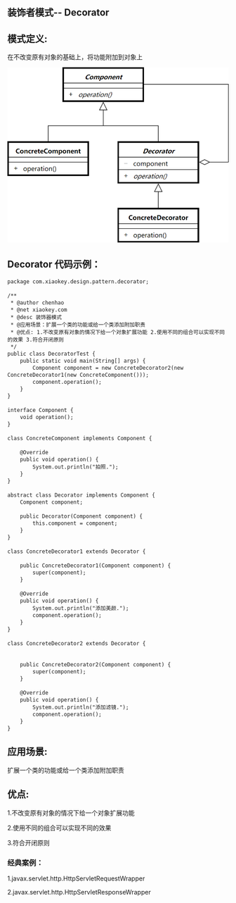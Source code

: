 ## 装饰者模式-- Decorator
## 模式定义:
在不改变原有对象的基础上，将功能附加到对象上

![alt text](./image/decorator.png "Decorator")

## Decorator 代码示例：
```
package com.xiaokey.design.pattern.decorator;

/**
 * @author chenhao
 * @net xiaokey.com
 * @desc 装饰器模式
 * @应用场景：扩展一个类的功能或给一个类添加附加职责
 * @优点: 1.不改变原有对象的情况下给一个对象扩展功能 2.使用不同的组合可以实现不同的效果 3.符合开闭原则
 */
public class DecoratorTest {
    public static void main(String[] args) {
        Component component = new ConcreteDecorator2(new ConcreteDecorator1(new ConcreteComponent()));
        component.operation();
    }
}

interface Component {
    void operation();
}

class ConcreteComponent implements Component {

    @Override
    public void operation() {
        System.out.println("拍照.");
    }
}

abstract class Decorator implements Component {
    Component component;

    public Decorator(Component component) {
        this.component = component;
    }
}

class ConcreteDecorator1 extends Decorator {

    public ConcreteDecorator1(Component component) {
        super(component);
    }

    @Override
    public void operation() {
        System.out.println("添加美颜.");
        component.operation();
    }
}

class ConcreteDecorator2 extends Decorator {


    public ConcreteDecorator2(Component component) {
        super(component);
    }

    @Override
    public void operation() {
        System.out.println("添加滤镜.");
        component.operation();
    }
}
```


## 应用场景:
扩展一个类的功能或给一个类添加附加职责


## 优点:
1.不改变原有对象的情况下给一个对象扩展功能

2.使用不同的组合可以实现不同的效果

3.符合开闭原则


### 经典案例：
1.javax.servlet.http.HttpServletRequestWrapper

2.javax.servlet.http.HttpServletResponseWrapper